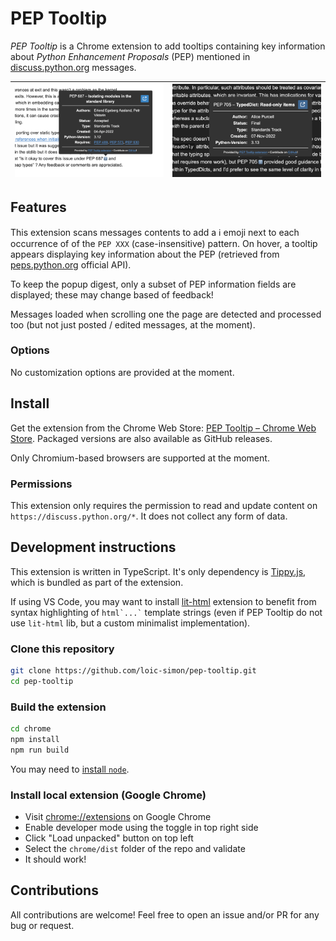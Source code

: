 # PEP Tooltip

_PEP Tooltip_ is a Chrome extension to add tooltips containing key information about _Python Enhancement Proposals_ (PEP) mentioned in [discuss.python.org](https://discuss.python.org) messages.

![A tooltip in light mode](assets/screenshot1.png) | ![A tooltip in dark mode](assets/screenshot2.png)
---------------------------------------------------|--------------------------------------------------

## Features

This extension scans messages contents to add a ℹ️ emoji next to each occurrence of of the `PEP XXX` (case-insensitive) pattern. On hover, a tooltip appears displaying key information about the PEP (retrieved from [peps.python.org](https://peps.python.org) official API).

To keep the popup digest, only a subset of PEP information fields are displayed; these may change based of feedback!

Messages loaded when scrolling one the page are detected and processed too (but not just posted / edited messages, at the moment).

### Options

No customization options are provided at the moment.

## Install

Get the extension from the Chrome Web Store: [PEP Tooltip – Chrome Web Store](https://chrome.google.com/webstore/detail/fkheggfpgnfefhdannmjnkjehjnceokl). Packaged versions are also available as GitHub releases.

Only Chromium-based browsers are supported at the moment.

### Permissions

This extension only requires the permission to read and update content on `https://discuss.python.org/*`. It does not collect any form of data.

## Development instructions

This extension is written in TypeScript. It's only dependency is [Tippy.js](https://atomiks.github.io/tippyjs), which is bundled as part of the extension.

If using VS Code, you may want to install [lit-html](https://marketplace.visualstudio.com/items?itemName=bierner.lit-html) extension to benefit from syntax highlighting of `` html`...` `` template strings (even if PEP Tooltip do not use `lit-html` lib, but a custom minimalist implementation).

### Clone this repository

```bash
git clone https://github.com/loic-simon/pep-tooltip.git
cd pep-tooltip
```

### Build the extension

```bash
cd chrome
npm install
npm run build
```

You may need to [install `node`](https://nodejs.org/en/download/package-manager).

### Install local extension (Google Chrome)

- Visit [chrome://extensions](chrome://extensions) on Google Chrome
- Enable developer mode using the toggle in top right side
- Click "Load unpacked" button on top left
- Select the `chrome/dist` folder of the repo and validate
- It should work!

## Contributions

All contributions are welcome! Feel free to open an issue and/or PR for any bug or request.
